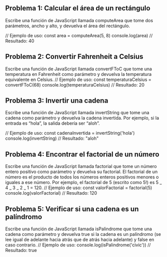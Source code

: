 ## Problema 1: Calcular el área de un rectángulo

Escribe una función de JavaScript llamada computeArea que tome dos parámetros, ancho y alto, y devuelva el área del rectángulo.

// Ejemplo de uso:
const area = computeArea(5, 8)
console.log(area) // Resultado: 40

## Problema 2: Convertir Fahrenheit a Celsius

Escribe una función de JavaScript llamada convertFToC que tome una temperatura en Fahrenheit como parámetro y devuelva la temperatura equivalente en Celsius.
// Ejemplo de uso:
const temperaturaCelsius = convertFToC(68)
console.log(temperaturaCelsius) // Resultado: 20

## Problema 3: Invertir una cadena

Escribe una función de JavaScript llamada invertString que tome una cadena como parámetro y devuelva la cadena invertida. Por ejemplo, si la entrada es “hola”, la salida debería ser “aloh”.

// Ejemplo de uso:
const cadenaInvertida = invertString('hola')
console.log(invertString) // Resultado: "aloh"

## Problema 4: Encontrar el factorial de un número

Escribe una función de JavaScript llamada factorial que tome un número entero positivo como parámetro y devuelva su factorial. El factorial de un número es el producto de todos los números enteros positivos menores o iguales a ese número. Por ejemplo, el factorial de 5 (escrito como 5!) es 5 _ 4 _ 3 _ 2 _ 1 = 120.
// Ejemplo de uso:
const valorFactorial = factorial(5)
console.log(valorFactorial) // Resultado: 120

## Problema 5: Verificar si una cadena es un palíndromo

Escribe una función de JavaScript llamada isPalindrome que tome una cadena como parámetro y devuelva true si la cadena es un palíndromo (se lee igual de adelante hacia atrás que de atrás hacia adelante) y false en caso contrario.
// Ejemplo de uso:
console.log(isPalindrome('civic')) // Resultado: true
